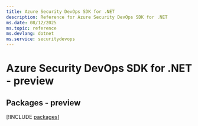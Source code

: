```yaml
---
title: Azure Security DevOps SDK for .NET
description: Reference for Azure Security DevOps SDK for .NET
ms.date: 08/12/2025
ms.topic: reference
ms.devlang: dotnet
ms.service: securitydevops
---
```

# Azure Security DevOps SDK for .NET - preview
## Packages - preview
[!INCLUDE [packages](security-devops-index.md)]